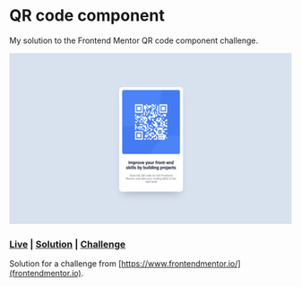 # QR code component

My solution to the Frontend Mentor QR code component challenge.

![](./screenshot.png)

### [Live](https://educbraga.github.io/QR-code-component-frontendmentor/) | [Solution](https://www.frontendmentor.io/solutions/qr-code-component-vdqcYMwZWJ) | [Challenge](https://www.frontendmentor.io/challenges/qr-code-component-iux_sIO_H)

Solution for a challenge from  [https://www.frontendmentor.io/](frontendmentor.io).
